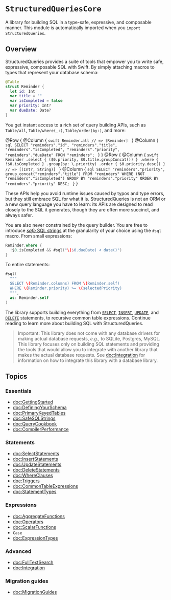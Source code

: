 # ``StructuredQueriesCore``

A library for building SQL in a type-safe, expressive, and composable manner. This module is
automatically imported when you `import StructuredQueries`.

## Overview

StructuredQueries provides a suite of tools that empower you to write safe, expressive, composable
SQL with Swift. By simply attaching macros to types that represent your database schema:

```swift
@Table
struct Reminder {
  let id: Int
  var title = ""
  var isCompleted = false
  var priority: Int?
  var dueDate: Date?
}
```

You get instant access to a rich set of query building APIs, such as ``Table/all``,
``Table/where(_:)``, ``Table/order(by:)``, and more:

@Row {
  @Column {
    ```swift
    Reminder.all
    // => [Reminder]
    ```
  }
  @Column {
    ```sql
    SELECT
      "reminders"."id",
      "reminders"."title",
      "reminders"."isCompleted",
      "reminders"."priority",
      "reminders"."dueDate"
    FROM "reminders";
    ```
  }
}
@Row {
  @Column {
    ```swift
    Reminder
      .select {
        ($0.priority,
         $0.title.groupConcat())
      }
      .where { !$0.isCompleted }
      .group(by: \.priority)
      .order { $0.priority.desc() }
    // => [(Int?, String)]
    ```
  }
  @Column {
    ```sql
    SELECT
      "reminders"."priority",
      group_concat("reminders"."title")
    FROM "reminders"
    WHERE (NOT "reminders"."isCompleted")
    GROUP BY "reminders"."priority"
    ORDER BY "reminders"."priority" DESC;
    ```
  }
}

These APIs help you avoid runtime issues caused by typos and type errors, but they still embrace SQL
for what it is. StructuredQueries is not an ORM or a new query language you have to learn: its APIs
are designed to read closely to the SQL it generates, though they are often more succinct, and
always safer.

You are also never constrained by the query builder. You are free to introduce
[_safe_ SQL strings](<doc:SafeSQLStrings>) at the granularity of your choice using the `#sql`
macro. From small expressions:

```swift
Reminder.where {
  !$0.isCompleted && #sql("\($0.dueDate) < date()")
}
```

To entire statements:

```swift
#sql(
  """
  SELECT \(Reminder.columns) FROM \(Reminder.self)
  WHERE \(Reminder.priority) >= \(selectedPriority)
  """,
  as: Reminder.self
)
```

The library supports building everything from [`SELECT`](<doc:SelectStatements>),
[`INSERT`](<doc:InsertStatements>), [`UPDATE`](<doc:UpdateStatements>), and
[`DELETE`](<doc:DeleteStatements>) statements, to recursive common table expressions. Continue
reading to learn more about building SQL with StructuredQueries.

> Important: This library does not come with any database drivers for making actual database
> requests, _e.g._, to SQLite, Postgres, MySQL. This library focuses only on building SQL statements
> and providing the tools that would allow you to integrate with another library that makes the
> actual database requests. See <doc:Integration> for information on how to integrate this library
> with a database library.

## Topics

### Essentials

- <doc:GettingStarted>
- <doc:DefiningYourSchema>
- <doc:PrimaryKeyedTables>
- <doc:SafeSQLStrings>
- <doc:QueryCookbook>
- <doc:CompilerPerformance>

### Statements

- <doc:SelectStatements>
- <doc:InsertStatements>
- <doc:UpdateStatements>
- <doc:DeleteStatements>
- <doc:WhereClauses>
- <doc:Triggers>
- <doc:CommonTableExpressions>
- <doc:StatementTypes>

### Expressions

- <doc:AggregateFunctions>
- <doc:Operators>
- <doc:ScalarFunctions>
- ``Case``
- <doc:ExpressionTypes>

### Advanced

- <doc:FullTextSearch>
- <doc:Integration>

### Migration guides

- <doc:MigrationGuides>
